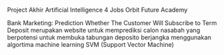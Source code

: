 Project Akhir Artificial Intelligence 4 Jobs Orbit Future Academy

Bank Marketing: Prediction Whether The Customer Will Subscribe to Term Deposit merupakan website untuk memprediksi calon nasabah yang berpotensi untuk membuka tabungan deposito berjangka menggunakan algortima machine learning SVM (Support Vector Machine)
